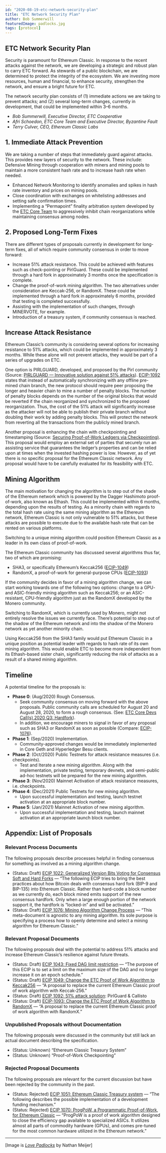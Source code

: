 ```yaml
---
id: "2020-08-19-etc-network-security-plan"
title: "ETC Network Security Plan"
author: Bob Summerwill 
featuredImage: padlocks.jpg
tags: [protocol]
---
```


## ETC Network Security Plan

Security is paramount for Ethereum Classic. In response to the recent attacks against the network, we are developing a strategic and robust plan to carry ETC forward. As stewards of a public blockchain, we are determined to protect the integrity of the ecosystem. We are investing more resources, human and financial, to enhance security, strengthen the network, and ensure a bright future for ETC.

The network security plan consists of (1) immediate actions we are taking to prevent attacks; and (2) several long-term changes, currently in development, that could be implemented within 3–6 months.

- *Bob Summerwill, Executive Director, ETC Cooperative*
- *Afri Schoedon, ETC Core Team and Executive Director, Byzantine Fault*
- *Terry Culver, CEO, Ethereum Classic Labs*

## 1. Immediate Attack Prevention

We are taking a number of steps that immediately guard against attacks. This provides new layers of security to the network. These include:
Defensive Mining through cooperation with miners and mining pools to maintain a more consistent hash rate and to increase hash rate when needed.

* Enhanced Network Monitoring to identify anomalies and spikes in hash rate inventory and prices on mining pools.
* Close coordination with exchanges on whitelisting addresses and setting safe confirmation times.
* Implementing a “Permapoint” finality arbitration system developed by the [ETC Core Team](https://etccore.io/) to aggressively inhibit chain reorganizations while maintaining consensus among nodes.

## 2. Proposed Long-Term Fixes

There are different types of proposals currently in development for long-term fixes, all of which require community consensus in order to move forward:

* Increase 51% attack resistance. This could be achieved with features such as check-pointing or PirlGuard. These could be implemented through a hard fork in approximately 3 months once the specification is complete.
* Change the proof-of-work mining algorithm. The two alternatives under consideration are Keccak-256, or RandomX. These could be implemented through a hard fork in approximately 6 months, provided that testing is completed successfully.
* Assisting with the implementation of such changes, through MINERVOTE, for example.
* Introduction of a treasury system, if community consensus is reached.

## Increase Attack Resistance

Ethereum Classic’s community is considering several options for increasing resistance to 51% attacks, which could be implemented in approximately 3 months. While these alone will not prevent attacks, they would be part of a series of upgrades on ETC.

One option is PIRLGUARD, developed, and proposed by the Pirl community (Source: [PIRLGUARD — Innovative solution against 51% attacks](https://pirl.io/en/pirlguard-innovative-solution-against-51-attacks/)). [ECIP-1092](https://ecips.ethereumclassic.org/ECIPs/ecip-51attack-solution) states that instead of automatically synchronizing with any offline pre-mined chain branch, the new protocol should require peer proposing the longer and heavier chain to mine a number of penalty blocks. The number of penalty blocks depends on the number of the original blocks that would be reverted if the chain reorganized and synchronized to the proposed reorganization. Thus, the cost of the 51% attack will significantly increase as the attacker will not be able to publish their private branch without doubling their work by adding penalty blocks. This will protect the network from reverting all the transactions from the publicly mined branch.

Another proposal is enhancing the chain with checkpointing and timestamping (Source: [Securing Proof-of-Work Ledgers via Checkpointing)](https://iohk.io/en/research/library/papers/securing-proof-of-work-ledgers-via-checkpointing/). This proposal would employ an external set of parties that securely run an assisting service that guarantees the ledger’s properties and can be relied upon at times when the invested hashing power is low. However, as of yet there is no specific proposal for the Ethereum Classic network. Any proposal would have to be carefully evaluated for its feasibility with ETC.

## Mining Algorithm

The main motivation for changing the algorithm is to step out of the shade of the Ethereum network which is powered by the Dagger Hashimoto proof-of-work, also known as Ethash. This could be implemented within 6 months, depending upon the results of testing. As a minority chain with regards to the total hash rate using the same mining algorithm as the Ethereum network, Ethereum Classic is not only vulnerable to 51% attacks, but these attacks are possible to execute due to the available hash rate that can be rented on various platforms.

Switching to a unique mining algorithm could position Ethereum Classic as a leader in its own class of proof-of-work.

The Ethereum Classic community has discussed several algorithms thus far, two of which are promising:

* SHA3, or specifically Ethereum’s Keccak256 ([ECIP-1049](https://ecips.ethereumclassic.org/ECIPs/ecip-1049))
* RandomX, a proof-of-work for general-purpose CPUs ([ECIP-1093](https://ecips.ethereumclassic.org/ECIPs/ecip-randomX))

If the community decides in favor of a mining algorithm change, we can start working towards one of the following two options: change to a GPU- and ASIC-friendly mining algorithm such as Keccak256; or an ASIC-resistant, CPU-friendly algorithm just as the RandomX developed by the Monero community.

Switching to RandomX, which is currently used by Monero, might not entirely resolve the issues we currently face. There’s potential to step out of the shadow of the Ethereum network and into the shadow of the Monero network as yet another minority chain.

Using Keccak256 from the SHA3 family would put Ethereum Classic in a unique position as potential leader with regards to hash rate of its own mining algorithm. This would enable ETC to become more independent from its Ethash-based sister chain, significantly reducing the risk of attacks as a result of a shared mining algorithm.

## Timeline

A potential timeline for the proposals is:

* **Phase 0**: (Aug/2020) Rough Consensus.
  * Seek community consensus on moving forward with the above proposals. Public community calls are scheduled for August 20 and August 28, 2020, to form a rough consensus. (See: [ETC Core Devs Call(s) 2020 Q3: Hardfork](https://github.com/ethereumclassic/ECIPs/issues/333)).
  * In addition, we encourage miners to signal in favor of any proposal such as SHA3 or RandomX as soon as possible (Compare: [ECIP-1076](https://ecips.ethereumclassic.org/ECIPs/ecip-1076)).
* **Phase 1**: (Sep/2020) Implementation.
  * Community-approved changes would be immediately implemented in Core Geth and Hyperledger Besu clients.
* **Phase 2**: (Oct/2020) Public Testnets for attack resistance measures (i.e. checkpoints).
  * Test and Iterate a new mining algorithm.  Along with the implementation, private testing, temporary devnets, and semi-public ad-hoc testnets will be prepared for the new mining algorithm.
* **Phase 3**: (Nov/2020) Mainnet Activation of attack resistance measures, i.e. checkpoints.
* **Phase 4**: (Dec/2021) Public Testnets for new mining algorithm.
  * Upon successful implementation and testing, launch testnet activation at an appropriate block number.
* **Phase 5**: (Jan/2021) Mainnet Activation of new mining algorithm.
  * Upon successful implementation and testing, launch mainnet activation at an appropriate launch block number.

## Appendix: List of Proposals

### Relevant Process Documents

The following proposals describe processes helpful in finding consensus for something as involved as a mining algorithm change.

* (Status: Draft) [ECIP 1022: Generalized Version Bits Voting for Consensus Soft and Hard Forks](https://ecips.ethereumclassic.org/ECIPs/ecip-1022) — “The following ECIP tries to bring the best practices about how Bitcoin deals with consensus hard fork (BIP-9 and BIP-135) into Ethereum Classic. Rather than hard-code a block number as we currently do, each block mined emits support of the new consensus hardfork. Only when a large enough portion of the network support it, the hardfork is “locked-in” and will be activated.”
* (Status: Draft) [ECIP 1076: Mining Algorithm Change Process](https://ecips.ethereumclassic.org/ECIPs/ecip-1076) — “This meta-document is agnostic to any mining algorithm. Its sole purpose is specifying a process how to openly determine and select a mining algorithm for Ethereum Classic.”

### Relevant Proposal Documents

The following proposals deal with the potential to address 51% attacks and increase Ethereum Classic’s resilience against future threats.

* (Status: Draft) [ECIP 1043: Fixed DAG limit restriction](https://ecips.ethereumclassic.org/ECIPs/ecip-1043) — “The purpose of this ECIP is to set a limit on the maximum size of the DAG and no longer increase it on an epoch schedule.”
* (Status: Draft) [ECIP 1049: Change the ETC Proof of Work Algorithm to Keccak256](https://ecips.ethereumclassic.org/ECIPs/ecip-1049) — “A proposal to replace the current Ethereum Classic proof of work algorithm with Keccak-256.”
* (Status: Draft) [ECIP 1092: 51% attack solution](https://ecips.ethereumclassic.org/ECIPs/ecip-51attack-solution): PirlGuard & Callisto
* (Status: Draft) [ECIP-1093: Change the ETC Proof of Work Algorithm to RandomX](https://ecips.ethereumclassic.org/ECIPs/ecip-randomX) — “A proposal to replace the current Ethereum Classic proof of work algorithm with RandomX.”

### Unpublished Proposals without Documentation

The following proposals were discussed in the community but still lack an actual document describing the specification.

* (Status: Unknown) “Ethereum Classic Treasury System”
* (Status: Unknown) “Proof-of-Work Checkpointing”

### Rejected Proposal Documents

The following proposals are relevant for the current discussion but have been rejected by the community in the past.

* (Status: Rejected) [ECIP 1051: Ethereum Classic Treasury system](https://ecips.ethereumclassic.org/ECIPs/ecip-1051) — “The following describes the possible implementation of a development funding mechanism.”
* (Status: Rejected) [ECIP 1070: ProgPoW, a Programmatic Proof-of-Work, for Ethereum Classic](https://ecips.ethereumclassic.org/ECIPs/ecip-1070) — “ProgPoW is a proof of work algorithm designed to close the efficiency gap available to specialized ASICs. It utilizes almost all parts of commodity hardware (GPUs), and comes pre-tuned for the most common hardware utilized in the Ethereum network.”

---

[Image is [*Love Padlocks*](https://www.flickr.com/photos/61295396@N08/8272496548) by Nathan Meijer]
